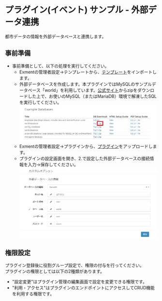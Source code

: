 # プラグイン(イベント) サンプル - 外部データ連携
都市データの情報を外部データベースと連携します。

## 事前準備
- 事前準備として、以下の処理を実行してください。
    - Exmentの管理者設定→テンプレートから、[テンプレート](https://exment.net/downloads/sample/template/city_template.zip)をインポートします。  
    - 外部データベースを作成します。本プラグインではMySQLのサンプルデータベース「world」を利用しています。[公式サイト](https://dev.mysql.com/doc/index-other.html)からzipをダウンロードした上で、お使いのMySQL（またはMariaDB）環境で解凍したSQLを実行してください。
![MySQLダウンロード画面](plugin_event1.png)  
    - Exmentの管理者設定→プラグインから、[プラグイン](https://exment.net/downloads/sample/plugin/PluginSyncCity.zip)をアップロードします。  
    - プラグインの設定画面を開き、2.で設定した外部データベースの接続情報を入力→保存してください。  
![プラグイン設定画面](plugin_event2.png)    


## 権限設定
プラグイン登録後に役割グループ設定で、権限の付与を行ってください。  
プラグインの権限としては以下の2種類があります。  
- "設定変更"はプラグイン管理の編集画面で設定を変更できる権限です。  
- "利用・アクセス"はプラグインのエンドポイントにアクセスしてCRUD機能を利用する権限です。  